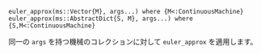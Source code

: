 ```
euler_approx(ms::Vector{M}, args...) where {M<:ContinuousMachine}
euler_approx(ms::AbstractDict{S, M}, args...) where {S,M<:ContinuousMachine}
```

同一の `args` を持つ機械のコレクションに対して `euler_approx` を適用します。

